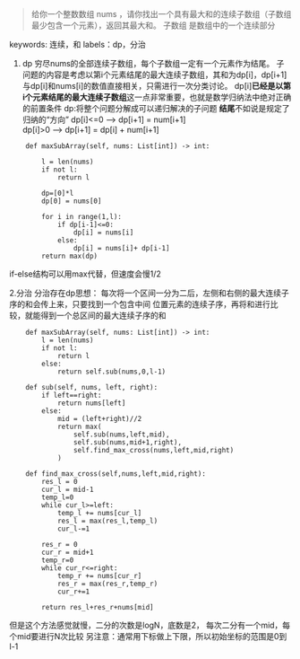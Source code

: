 >给你一个整数数组 nums ，请你找出一个具有最大和的连续子数组（子数组最少包含一个元素），返回其最大和。
>子数组 是数组中的一个连续部分

keywords: 连续，和
labels：dp，分治

1. dp
穷尽nums的全部连续子数组，每个子数组一定有一个元素作为结尾。
子问题的内容是考虑以第i个元素结尾的最大连续子数组，其和为dp[i]，dp[i+1]与dp[i]和nums[i]的数值直接相关，只需进行一次分类讨论。
dp[i]**已经是以第i个元素结尾的最大连续子数组**这一点非常重要，也就是数学归纳法中绝对正确的前置条件
dp:将整个问题分解成可以递归解决的子问题
**结尾**不如说是规定了归纳的“方向”
dp[i]<=0  -->    dp[i+1] = num[i+1]            
dp[i]>0   -->    dp[i+1] = dp[i] + num[i+1]

```
    def maxSubArray(self, nums: List[int]) -> int:
        
        l = len(nums)
        if not l:
            return l
            
        dp=[0]*l
        dp[0] = nums[0]

        for i in range(1,l):
            if dp[i-1]<=0:
                dp[i] = nums[i]
            else:
                dp[i] = nums[i]+ dp[i-1]
        return max(dp)
```
if-else结构可以用max代替，但速度会慢1/2

2.分治
分治存在dp思想：
每次将一个区间一分为二后，左侧和右侧的最大连续子序的和会传上来，只要找到一个包含中间
位置元素的连续子序，再将和进行比较，就能得到一个总区间的最大连续子序的和
```
    def maxSubArray(self, nums: List[int]) -> int:
        l = len(nums)
        if not l:
            return l
        else:
            return self.sub(nums,0,l-1)
        
    def sub(self, nums, left, right):
        if left==right:
            return nums[left]
        else:
            mid = (left+right)//2
            return max(
                self.sub(nums,left,mid),
                self.sub(nums,mid+1,right),
                self.find_max_cross(nums,left,mid,right)
            )

    def find_max_cross(self,nums,left,mid,right):
        res_l = 0
        cur_l = mid-1
        temp_l=0
        while cur_l>=left:
            temp_l += nums[cur_l]
            res_l = max(res_l,temp_l)
            cur_l-=1

        res_r = 0
        cur_r = mid+1
        temp_r=0
        while cur_r<=right:
            temp_r += nums[cur_r]
            res_r = max(res_r,temp_r)
            cur_r+=1
        
        return res_l+res_r+nums[mid]
```
但是这个方法感觉就慢，二分的次数是logN，底数是2， 每次二分有一个mid，每个mid要进行N次比较
另注意：通常用下标做上下限，所以初始坐标的范围是0到l-1
